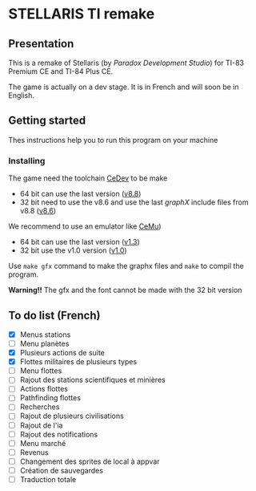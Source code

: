 # STELLARIS TI remake

## Presentation

This is a remake of Stellaris (by _Paradox Development Studio_) for TI-83 Premium CE and TI-84 Plus CE.

The game is actually on a dev stage. It is in French and will soon be in English.

## Getting started

Thes instructions help you to run this program on your machine

### Installing

The game need the toolchain [CeDev](https://github.com/CE-Programming/toolchain) to be make
- 64 bit can use the last version ([v8.8](https://github.com/CE-Programming/toolchain/releases/tag/v8.8))
- 32 bit need to use the v8.6 and use the last _graphX_ include files from v8.8 ([v8.6](https://github.com/CE-Programming/toolchain/releases/tag/v8.8))

We recommend to use an emulator like [CeMu](https://github.com/CE-Programming/CEmu))
- 64 bit can use the last version ([v1.3](https://github.com/CE-Programming/CEmu/releases/tag/v1.3))
- 32 bit use the v1.0 version ([v1.0](https://github.com/CE-Programming/CEmu/releases/tag/v1.0))

Use `make gfx` command to make the graphx files and `make` to compil the program.

**Warning!!** The gfx and the font cannot be made with the 32 bit version

## To do list (French)
 - [x] Menus stations
 - [ ] Menu planètes
 - [x] Plusieurs actions de suite
 - [x] Flottes militaires de plusieurs types
 - [ ] Menu flottes
 - [ ] Rajout des stations scientifiques et minières
 - [ ] Actions flottes
 - [ ] Pathfinding flottes
 - [ ] Recherches
 - [ ] Rajout de plusieurs civilisations
 - [ ] Rajout de l'ia
 - [ ] Rajout des notifications
 - [ ] Menu marché
 - [ ] Revenus
 - [ ] Changement des sprites de local à appvar
 - [ ] Création de sauvegardes
 - [ ] Traduction totale